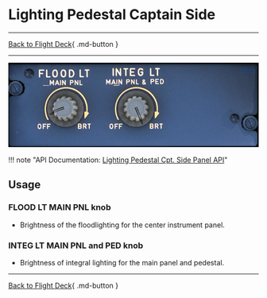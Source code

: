 # Lighting Pedestal Captain Side

---

[Back to Flight Deck](../index.md){ .md-button }

---

![Pedestal Lighting Knobs](../../../assets/a32nx-briefing/pedestal/Pedestal-lighting.jpg "Pedestal Lighting Knobs")

!!! note "API Documentation: [Lighting Pedestal Cpt. Side Panel API](../../../../fbw-a32nx/a32nx-api/a32nx-flightdeck-api.md#lighting-pedestal-captain-side-panel)"

## Usage

### FLOOD LT MAIN PNL knob

- Brightness of the floodlighting for the center instrument panel.

### INTEG LT MAIN PNL and PED knob

- Brightness of integral lighting for the main panel and pedestal.

---

[Back to Flight Deck](../index.md){ .md-button }
